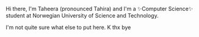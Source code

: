 Hi there, I'm Taheera (pronounced Tahira) and I'm a ✨Computer Science✨ student at Norwegian University of Science and Technology. 

I'm not quite sure what else to put here. K thx bye
